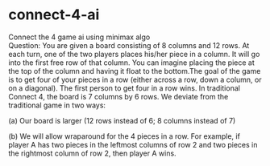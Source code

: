 # connect-4-ai
Connect the 4 game ai using minimax algo  
Question: You are given a board consisting of 8 columns and 12 rows. At each
turn, one of the two players places his/her piece in a column. It will go into the
first free row of that column. You can imagine placing the piece at the top of the
column and having it float to the bottom.The goal of the game is to get four of
your pieces in a row (either across a row, down a column, or on a diagonal). The
first person to get four in a row wins. In traditional Connect 4, the board is 7
columns by 6 rows. We deviate from the traditional game in two ways:  
  
(a) Our board is larger (12 rows instead of 6; 8 columns instead of 7) 
   
(b) We will allow wraparound for the 4 pieces in a row. For example, if player A
has two pieces in the leftmost columns of row 2 and two pieces in the rightmost
column of row 2, then player A wins.
